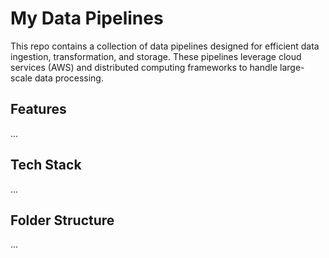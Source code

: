 # My Data Pipelines

This repo contains a collection of data pipelines designed for efficient data ingestion, transformation, and storage. These pipelines leverage cloud services (AWS) and distributed computing frameworks to handle large-scale data processing.

## Features

...

## Tech Stack

...

## Folder Structure

...
